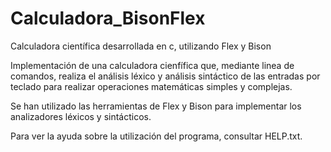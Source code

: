 # Calculadora_BisonFlex
Calculadora científica desarrollada en c, utilizando Flex y Bison

Implementación de una calculadora cienfífica que, mediante linea de comandos, realiza el análisis léxico y análisis sintáctico de las entradas por teclado para realizar operaciones matemáticas simples y complejas.

Se han utilizado las herramientas de Flex y Bison para implementar los analizadores léxicos y sintácticos.

Para ver la ayuda sobre la utilización del programa, consultar HELP.txt.
